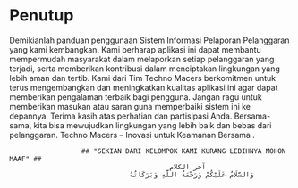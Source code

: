 # Penutup
Demikianlah panduan penggunaan Sistem Informasi Pelaporan Pelanggaran yang kami kembangkan. Kami berharap aplikasi ini dapat membantu mempermudah masyarakat dalam melaporkan setiap pelanggaran yang terjadi, serta memberikan kontribusi dalam menciptakan lingkungan yang lebih aman dan tertib.
Kami dari Tim Techno Macers berkomitmen untuk terus mengembangkan dan meningkatkan kualitas aplikasi ini agar dapat memberikan pengalaman terbaik bagi pengguna. Jangan ragu untuk memberikan masukan atau saran guna memperbaiki sistem ini ke depannya.
Terima kasih atas perhatian dan partisipasi Anda. Bersama-sama, kita bisa mewujudkan lingkungan yang lebih baik dan bebas dari pelanggaran.
Techno Macers – Inovasi untuk Keamanan Bersama .


                      ## "SEKIAN DARI KELOMPOK KAMI KURANG LEBIHNYA MOHON MAAF" ##
                                            آخر الكلام                                               
                                  وَالسَّلَامُ عَلَيْكُمْ وَرَحْمَةُ اللَّهِ وَبَرَكَاتُهُ              
